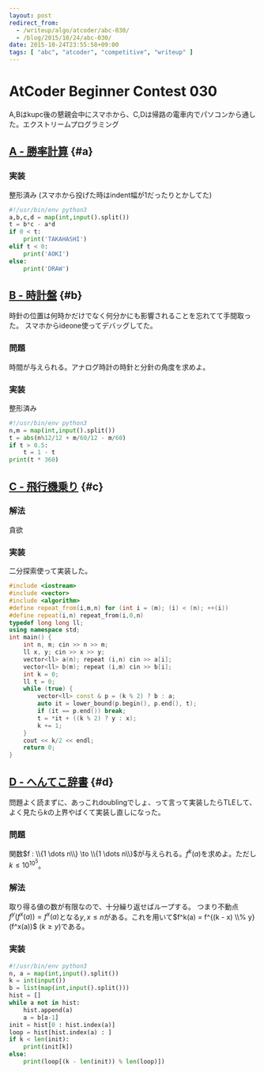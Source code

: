 ```yaml
---
layout: post
redirect_from:
  - /writeup/algo/atcoder/abc-030/
  - /blog/2015/10/24/abc-030/
date: 2015-10-24T23:55:58+09:00
tags: [ "abc", "atcoder", "competitive", "writeup" ]
---
```


# AtCoder Beginner Contest 030

A,Bはkupc後の懇親会中にスマホから、C,Dは帰路の電車内でパソコンから通した。エクストリームプログラミング

<!-- more -->

## [A - 勝率計算](https://beta.atcoder.jp/contests/abc030/tasks/abc030_a) {#a}

### 実装

整形済み (スマホから投げた時はindent幅が1だったりとかしてた)

``` python
#!/usr/bin/env python3
a,b,c,d = map(int,input().split())
t = b*c - a*d
if 0 < t:
    print('TAKAHASHI')
elif t < 0:
    print('AOKI')
else:
    print('DRAW')
```

## [B - 時計盤](https://beta.atcoder.jp/contests/abc030/tasks/abc030_b) {#b}

時針の位置は何時かだけでなく何分かにも影響されることを忘れてて手間取った。
スマホからideone使ってデバッグしてた。

### 問題

時間が与えられる。アナログ時計の時針と分針の角度を求めよ。

### 実装

整形済み

``` python
#!/usr/bin/env python3
n,m = map(int,input().split())
t = abs(n%12/12 + m/60/12 - m/60)
if t > 0.5:
    t = 1 - t
print(t * 360)
```

## [C - 飛行機乗り](https://beta.atcoder.jp/contests/abc030/tasks/abc030_c) {#c}

### 解法

貪欲

### 実装

二分探索使って実装した。

``` c++
#include <iostream>
#include <vector>
#include <algorithm>
#define repeat_from(i,m,n) for (int i = (m); (i) < (n); ++(i))
#define repeat(i,n) repeat_from(i,0,n)
typedef long long ll;
using namespace std;
int main() {
    int n, m; cin >> n >> m;
    ll x, y; cin >> x >> y;
    vector<ll> a(n); repeat (i,n) cin >> a[i];
    vector<ll> b(m); repeat (i,m) cin >> b[i];
    int k = 0;
    ll t = 0;
    while (true) {
        vector<ll> const & p = (k % 2) ? b : a;
        auto it = lower_bound(p.begin(), p.end(), t);
        if (it == p.end()) break;
        t = *it + ((k % 2) ? y : x);
        k += 1;
    }
    cout << k/2 << endl;
    return 0;
}
```

## [D - へんてこ辞書](https://beta.atcoder.jp/contests/abc030/tasks/abc030_d) {#d}

問題よく読まずに、あっこれdoublingでしょ、って言って実装したらTLEして、よく見たら$k$の上界やばくて実装し直しになった。

### 問題

関数$f : \\{1 \dots n\\} \to \\{1 \dots n\\}$が与えられる。$f^k(a)$を求めよ。ただし$k \le 10^{10^5}$。

### 解法

取り得る値の数が有限なので、十分繰り返せばループする。
つまり不動点$f^y(f^x(a)) = f^x(a)$となる$y, x \le n$がある。これを用いて$f^k(a) = f^{(k - x) \\% y}(f^x(a))$ $(k \ge y)$である。

### 実装

``` python
#!/usr/bin/env python3
n, a = map(int,input().split())
k = int(input())
b = list(map(int,input().split()))
hist = []
while a not in hist:
    hist.append(a)
    a = b[a-1]
init = hist[0 : hist.index(a)]
loop = hist[hist.index(a) : ]
if k < len(init):
    print(init[k])
else:
    print(loop[(k - len(init)) % len(loop)])
```
